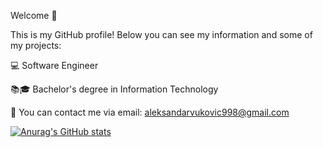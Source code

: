 Welcome 👋


This is my GitHub profile! 
Below you can see my information and some of my projects:

 💻 Software Engineer
	
 📚🎓 Bachelor's degree in Information Technology
	
 📩 You can contact me via email: aleksandarvukovic998@gmail.com

[![Anurag's GitHub stats](https://github-readme-stats.vercel.app/api?username=aleksandar998)](https://github.com/anuraghazra/github-readme-stats)

